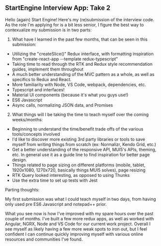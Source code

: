 ## StartEngine Interview App: Take 2
Hello (again) Start Engine! Here's my (re)submission of the interview code. As the role I'm applying for is a bit less senior, I figure the best way to contexualize my submission is in two parts:

1) What have I learned in the past few months, that can be seen in this submission:

- Utilizing the "createSlice()" Redux interface, with formatting inspiration from "create-react-app  --template redux-typescript"
- Taking time to read through the RTK and Redux style recommendation guides, implement them throughout
- A much better understanding of the MVC pattern as a whole, as well as specifics to Redux and React.
- More familiarity with Node, VS Code, webpack, dependencies, etc.
- Typescript and interfaces!
- Material UI components (because it's what you guys use!)
- ES6 Javascript
- Async calls, normalizing JSON data, and Promises

2) What things will I be taking the time to teach myself over the coming weeks/months:

- Beginning to understand the time/benefit trade offs of the various tools/concepts involved
- I'd like to discover more existing 3rd party libraries or tools to save myself from writing things from scratch (ex: Normalizr, Kendo Grid, etc.)
- Get a better understanding of the responsive API, MUI5's APIs, theming, etc. In general use it as a guide line to find inspiration for better page design.
- Things related to page sizing on different platforms (mobile, tablet, 1920x1080, 1270x720, basically things MUI5 solves), page resizing
- RTK Query looked interesting, as opposed to using Thunks
- Use the extra time to set up tests with Jest

Parting thoughts:

My first submission was what I could teach myself in two days, from having only used pre ES6 Javascript and notepad++ prior.

What you see now is how I've improved with my spare hours over the past couple of months. I've built a few more redux apps, as well as worked with Angular, NGRX, Node and VS Code for our current work project. Overall I see myself as likely having a few more weak spots to iron out, but I feel confident I can continue quickly improving myself with various online resources and communities I've found.